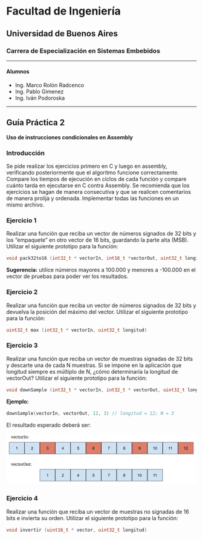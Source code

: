 
# Facultad de Ingeniería
## Universidad de Buenos Aires

### Carrera de Especialización en Sistemas Embebidos

---
#### Alumnos
- Ing. Marco Rolón Radcenco
- Ing. Pablo Gimenez
- Ing. Iván Podoroska
---

## Guía Práctica 2
**Uso de instrucciones condicionales en Assembly**

### Introducción
Se pide realizar los ejercicios primero en C y luego en assembly, verificando posteriormente que el algoritmo funcione correctamente. Compare los tiempos de ejecución en ciclos de cada función y compare cuánto tarda en ejecutarse en C contra Assembly. Se recomienda que los ejercicios se hagan de manera consecutiva y que se realicen comentarios de manera prolija y ordenada. Implementar todas las funciones en un mismo archivo.

### Ejercicio 1
Realizar una función que reciba un vector de números signados de 32 bits y los “empaquete” en otro vector de 16 bits, guardando la parte alta (MSB). Utilizar el siguiente prototipo para la función:

```c
void pack32to16 (int32_t * vectorIn, int16_t *vectorOut, uint32_t longitud)
```

**Sugerencia:** utilice números mayores a 100.000 y menores a -100.000 en el vector de pruebas para poder ver los resultados.

### Ejercicio 2
Realizar una función que reciba un vector de números signados de 32 bits y devuelva la posición del máximo del vector. Utilizar el siguiente prototipo para la función:

```c
uint32_t max (int32_t * vectorIn, uint32_t longitud)
```

### Ejercicio 3
Realizar una función que reciba un vector de muestras signadas de 32 bits y descarte una de cada N muestras. Si se impone en la aplicación que longitud siempre es múltiplo de N, ¿cómo determinaría la longitud de vectorOut? Utilizar el siguiente prototipo para la función:

```c
void downSample (int32_t * vectorIn, int32_t * vectorOut, uint32_t longitud, uint32_t N)
```

**Ejemplo:** 
```c
downSample(vectorIn, vectorOut, 12, 3) // longitud = 12; N = 3
```
El resultado esperado deberá ser:

![imagen-vectores](docs/img-1.png)

### Ejercicio 4
Realizar una función que reciba un vector de muestras no signadas de 16 bits e invierta su orden. Utilizar el siguiente prototipo para la función:

```c
void invertir (uint16_t * vector, uint32_t longitud)
```